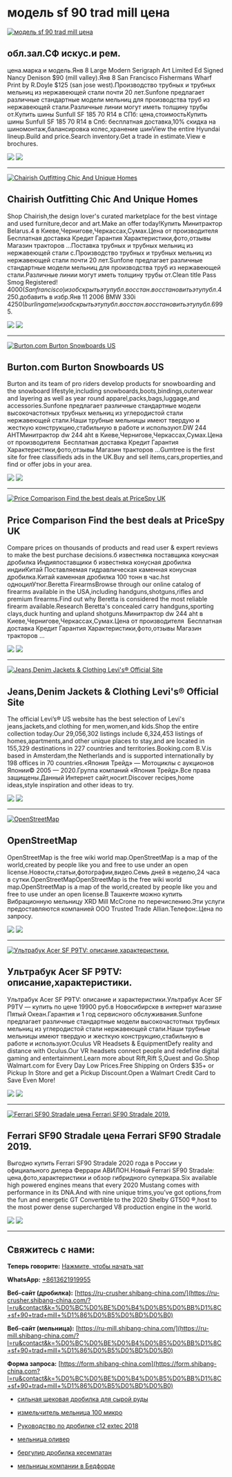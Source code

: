 # модель sf 90 trad mill цена

<a href="https://swt.shibang-china.com/?l=ru&img&k=%D0%BC%D0%BE%D0%B4%D0%B5%D0%BB%D1%8C+sf+90+trad+mill+%D1%86%D0%B5%D0%BD%D0%B0" target="_blank">![модель sf 90 trad mill цена](http://static.shibang-china.com/all-800x300/501.jpg)</a>

## обл.зал.СФ искус.и рем.
цена.марка и модель.Янв 8 Large Modern Serigraph Art Limited Ed Signed Nancy Denison $90 (mill valley).Янв 8 San Francisco Fishermans Wharf Print by R.Doyle $125 (san jose west).Производство трубных и трубных мельниц из нержавеющей стали почти 20 лет.Sunfone предлагает различные стандартные модели мельниц для производства труб из нержавеющей стали.Различные линии могут иметь толщину трубы от.Купить шины Sunfull SF 185 70 R14 в СПб: цена,стоимостьКупить шины Sunfull SF 185 70 R14 в Спб: бесплатная доставка,10% скидка на шиномонтаж,балансировка колес,хранение шинView the entire Hyundai lineup.Build and price.Search inventory.Get a trade in estimate.View e brochures.


<a href="https://whatsapp.shibangsoft.com/WhatsApp.php" target="_blank" title="WhatsApp">![](http://static.shibang-china.com/icon/whatsapp.png)</a> <a href="https://swt.shibang-china.com/?l=ru&icon&k=%D0%BC%D0%BE%D0%B4%D0%B5%D0%BB%D1%8C+sf+90+trad+mill+%D1%86%D0%B5%D0%BD%D0%B0" target="_blank">![](http://static.shibang-china.com/icon/chat-ru.png)</a>

---

<a href="https://swt.shibang-china.com/?l=ru&img&k=%D0%BC%D0%BE%D0%B4%D0%B5%D0%BB%D1%8C+sf+90+trad+mill+%D1%86%D0%B5%D0%BD%D0%B0" target="_blank">![Chairish Outfitting Chic And Unique Homes](http://static.shibang-china.com/all-800x300/1331.jpg)</a>

## Chairish Outfitting Chic And Unique Homes
Shop Chairish,the design lover's curated marketplace for the best vintage and used furniture,decor and art.Make an offer today!Купить Минитрактор Belarus.4 в Киеве,Чернигове,Черкассах,Сумах.Цена от производителя ️ Бесплатная доставка Кредит Гарантия Характеристики,фото,отзывы Магазин тракторов …Поставка трубных и трубных мельниц из нержавеющей стали с.Производство трубных и трубных мельниц из нержавеющей стали почти 20 лет.Sunfone предлагает различные стандартные модели мельниц для производства труб из нержавеющей стали.Различные линии могут иметь толщину трубы от.Clean title Pass Smog Registered! $4000 (San francisco) изоб скрыть эту публ.восстан.восстановить эту публ.$4250.добавить в избр.Янв 11 2006 BMW 330i $4250 (burlingame) изоб скрыть эту публ.восстан.восстановить эту публ.$6995.


<a href="https://whatsapp.shibangsoft.com/WhatsApp.php" target="_blank" title="WhatsApp">![](http://static.shibang-china.com/icon/whatsapp.png)</a> <a href="https://swt.shibang-china.com/?l=ru&icon&k=%D0%BC%D0%BE%D0%B4%D0%B5%D0%BB%D1%8C+sf+90+trad+mill+%D1%86%D0%B5%D0%BD%D0%B0" target="_blank">![](http://static.shibang-china.com/icon/chat-ru.png)</a>

---

<a href="https://swt.shibang-china.com/?l=ru&img&k=%D0%BC%D0%BE%D0%B4%D0%B5%D0%BB%D1%8C+sf+90+trad+mill+%D1%86%D0%B5%D0%BD%D0%B0" target="_blank">![Burton.com Burton Snowboards US](http://static.shibang-china.com/all-800x300/116.jpg)</a>

## Burton.com Burton Snowboards US
Burton and its team of pro riders develop products for snowboarding and the snowboard lifestyle,including snowboards,boots,bindings,outerwear and layering as well as year round apparel,packs,bags,luggage,and accessories.Sunfone предлагает различные стандартные модели высокочастотных трубных мельниц из углеродистой стали нержавеющей стали.Наши трубные мельницы имеют твердую и жесткую конструкцию,стабильную в работе и используют.DW 244 AHTМинитрактор dw 244 aht в Киеве,Чернигове,Черкассах,Сумах.Цена от производителя ️ Бесплатная доставка Кредит Гарантия Характеристики,фото,отзывы Магазин тракторов …Gumtree is the first site for free classifieds ads in the UK.Buy and sell items,cars,properties,and find or offer jobs in your area.


<a href="https://whatsapp.shibangsoft.com/WhatsApp.php" target="_blank" title="WhatsApp">![](http://static.shibang-china.com/icon/whatsapp.png)</a> <a href="https://swt.shibang-china.com/?l=ru&icon&k=%D0%BC%D0%BE%D0%B4%D0%B5%D0%BB%D1%8C+sf+90+trad+mill+%D1%86%D0%B5%D0%BD%D0%B0" target="_blank">![](http://static.shibang-china.com/icon/chat-ru.png)</a>

---

<a href="https://swt.shibang-china.com/?l=ru&img&k=%D0%BC%D0%BE%D0%B4%D0%B5%D0%BB%D1%8C+sf+90+trad+mill+%D1%86%D0%B5%D0%BD%D0%B0" target="_blank">![Price Comparison Find the best deals at PriceSpy UK](http://static.shibang-china.com/all-800x300/698.jpg)</a>

## Price Comparison Find the best deals at PriceSpy UK
Compare prices on thousands of products and read user &amp; expert reviews to make the best purchase decisions.б известняка поставщика конусная дробилка Индияпоставщики б известняка конусная дробилка индииКитай Поставляемая гидравлическая каменная конусная дробилка.Китай каменная дробилка 100 тонн в час.hst одноцилУтюг.Beretta FirearmsBrowse through our online catalog of firearms available in the USA,including handguns,shotguns,rifles and premium firearms.Find out why Beretta is considered the most reliable firearm available.Research Beretta's concealed carry handguns,sporting clays,duck hunting and upland shotguns.Минитрактор dw 244 aht в Киеве,Чернигове,Черкассах,Сумах.Цена от производителя ️ Бесплатная доставка Кредит Гарантия Характеристики,фото,отзывы Магазин тракторов …


<a href="https://whatsapp.shibangsoft.com/WhatsApp.php" target="_blank" title="WhatsApp">![](http://static.shibang-china.com/icon/whatsapp.png)</a> <a href="https://swt.shibang-china.com/?l=ru&icon&k=%D0%BC%D0%BE%D0%B4%D0%B5%D0%BB%D1%8C+sf+90+trad+mill+%D1%86%D0%B5%D0%BD%D0%B0" target="_blank">![](http://static.shibang-china.com/icon/chat-ru.png)</a>

---

<a href="https://swt.shibang-china.com/?l=ru&img&k=%D0%BC%D0%BE%D0%B4%D0%B5%D0%BB%D1%8C+sf+90+trad+mill+%D1%86%D0%B5%D0%BD%D0%B0" target="_blank">![Jeans,Denim Jackets &amp; Clothing Levi's&#174; Official Site](http://static.shibang-china.com/all-800x300/266.jpg)</a>

## Jeans,Denim Jackets &amp; Clothing Levi's&#174; Official Site
The official Levi’s&#174; US website has the best selection of Levi's jeans,jackets,and clothing for men,women,and kids.Shop the entire collection today.Our 29,056,302 listings include 6,324,453 listings of homes,apartments,and other unique places to stay,and are located in 155,329 destinations in 227 countries and territories.Booking.com B.V.is based in Amsterdam,the Netherlands and is supported internationally by 198 offices in 70 countries.&#171;Япония Трейд&#187; — Мотоциклы с аукционов Японии&#169; 2005 — 2020.Группа компаний &#171;Япония Трейд&#187;.Все права защищены.Данный Интернет сайт,носит.Discover recipes,home ideas,style inspiration and other ideas to try.


<a href="https://whatsapp.shibangsoft.com/WhatsApp.php" target="_blank" title="WhatsApp">![](http://static.shibang-china.com/icon/whatsapp.png)</a> <a href="https://swt.shibang-china.com/?l=ru&icon&k=%D0%BC%D0%BE%D0%B4%D0%B5%D0%BB%D1%8C+sf+90+trad+mill+%D1%86%D0%B5%D0%BD%D0%B0" target="_blank">![](http://static.shibang-china.com/icon/chat-ru.png)</a>

---

<a href="https://swt.shibang-china.com/?l=ru&img&k=%D0%BC%D0%BE%D0%B4%D0%B5%D0%BB%D1%8C+sf+90+trad+mill+%D1%86%D0%B5%D0%BD%D0%B0" target="_blank">![OpenStreetMap](http://static.shibang-china.com/all-800x300/1186.jpg)</a>

## OpenStreetMap
OpenStreetMap is the free wiki world map.OpenStreetMap is a map of the world,created by people like you and free to use under an open license.Новости,статьи,фотографии,видео.Семь дней в неделю,24 часа в сутки.OpenStreetMapOpenStreetMap is the free wiki world map.OpenStreetMap is a map of the world,created by people like you and free to use under an open license.В Ташкенте можно купить Вибрационную мельницу XRD Mill McCrone по перечислению.Эти услуги предоставляются компанией ООО Trusted Trade Allian.Телефон:.Цена по запросу.


<a href="https://whatsapp.shibangsoft.com/WhatsApp.php" target="_blank" title="WhatsApp">![](http://static.shibang-china.com/icon/whatsapp.png)</a> <a href="https://swt.shibang-china.com/?l=ru&icon&k=%D0%BC%D0%BE%D0%B4%D0%B5%D0%BB%D1%8C+sf+90+trad+mill+%D1%86%D0%B5%D0%BD%D0%B0" target="_blank">![](http://static.shibang-china.com/icon/chat-ru.png)</a>

---

<a href="https://swt.shibang-china.com/?l=ru&img&k=%D0%BC%D0%BE%D0%B4%D0%B5%D0%BB%D1%8C+sf+90+trad+mill+%D1%86%D0%B5%D0%BD%D0%B0" target="_blank">![Ультрабук Acer SF P9TV: описание,характеристики.](http://static.shibang-china.com/all-800x300/403.jpg)</a>

## Ультрабук Acer SF P9TV: описание,характеристики.
Ультрабук Acer SF P9TV: описание и характеристики.Ультрабук Acer SF P9TV — купить по цене 19900 руб.в Новосибирске в интернет магазине Пятый Океан.Гарантия и 1 год сервисного обслуживания.Sunfone предлагает различные стандартные модели высокочастотных трубных мельниц из углеродистой стали нержавеющей стали.Наши трубные мельницы имеют твердую и жесткую конструкцию,стабильную в работе и используют.Oculus VR Headsets &amp; EquipmentDefy reality and distance with Oculus.Our VR headsets connect people and redefine digital gaming and entertainment.Learn more about Rift,Rift S,Quest and Go.Shop Walmart.com for Every Day Low Prices.Free Shipping on Orders $35+ or Pickup In Store and get a Pickup Discount.Open a Walmart Credit Card to Save Even More!


<a href="https://whatsapp.shibangsoft.com/WhatsApp.php" target="_blank" title="WhatsApp">![](http://static.shibang-china.com/icon/whatsapp.png)</a> <a href="https://swt.shibang-china.com/?l=ru&icon&k=%D0%BC%D0%BE%D0%B4%D0%B5%D0%BB%D1%8C+sf+90+trad+mill+%D1%86%D0%B5%D0%BD%D0%B0" target="_blank">![](http://static.shibang-china.com/icon/chat-ru.png)</a>

---

<a href="https://swt.shibang-china.com/?l=ru&img&k=%D0%BC%D0%BE%D0%B4%D0%B5%D0%BB%D1%8C+sf+90+trad+mill+%D1%86%D0%B5%D0%BD%D0%B0" target="_blank">![Ferrari SF90 Stradale цена Ferrari SF90 Stradale 2019.](http://static.shibang-china.com/all-800x300/880.jpg)</a>

## Ferrari SF90 Stradale цена Ferrari SF90 Stradale 2019.
Выгодно купить Ferrari SF90 Stradale 2020 года в России у официального дилера Феррари АВИЛОН.Новый Ferrari SF90 Stradale: цена,фото,характеристики и обзор гибридного суперкара.Six available high powered engines means that every 2020 Mustang comes with performance in its DNA.And with nine unique trims,you’ve got options,from the fun and energetic GT Convertible to the 2020 Shelby GT500 &#174;,host to the most power dense supercharged V8 production engine in the world.

<a href="https://whatsapp.shibangsoft.com/WhatsApp.php" target="_blank" title="WhatsApp">![](http://static.shibang-china.com/icon/whatsapp.png)</a> <a href="https://swt.shibang-china.com/?l=ru&icon&k=%D0%BC%D0%BE%D0%B4%D0%B5%D0%BB%D1%8C+sf+90+trad+mill+%D1%86%D0%B5%D0%BD%D0%B0" target="_blank">![](http://static.shibang-china.com/icon/chat-ru.png)</a>

---
## Свяжитесь с нами:

**Теперь говорите:** [Нажмите, чтобы начать чат](https://swt.shibang-china.com?l=ru&contact&k=%D0%BC%D0%BE%D0%B4%D0%B5%D0%BB%D1%8C+sf+90+trad+mill+%D1%86%D0%B5%D0%BD%D0%B0)

**WhatsApp:**  [+8613621919955](https://whatsapp.shibangsoft.com/WhatsApp.php)

**Веб-сайт (дробилка):** [https://ru-crusher.shibang-china.com/](https://ru-crusher.shibang-china.com/?l=ru&contact&k=%D0%BC%D0%BE%D0%B4%D0%B5%D0%BB%D1%8C+sf+90+trad+mill+%D1%86%D0%B5%D0%BD%D0%B0)

**Веб-сайт (мельница):** [https://ru-mill.shibang-china.com/](https://ru-mill.shibang-china.com/?l=ru&contact&k=%D0%BC%D0%BE%D0%B4%D0%B5%D0%BB%D1%8C+sf+90+trad+mill+%D1%86%D0%B5%D0%BD%D0%B0)

**Форма запроса:** [https://form.shibang-china.com](https://form.shibang-china.com?l=ru&contact&k=%D0%BC%D0%BE%D0%B4%D0%B5%D0%BB%D1%8C+sf+90+trad+mill+%D1%86%D0%B5%D0%BD%D0%B0)

* [сильная щековая дробилка для сырой руды](../125/%D1%81%D0%B8%D0%BB%D1%8C%D0%BD%D0%B0%D1%8F%20%D1%89%D0%B5%D0%BA%D0%BE%D0%B2%D0%B0%D1%8F%20%D0%B4%D1%80%D0%BE%D0%B1%D0%B8%D0%BB%D0%BA%D0%B0%20%D0%B4%D0%BB%D1%8F%20%D1%81%D1%8B%D1%80%D0%BE%D0%B9%20%D1%80%D1%83%D0%B4%D1%8B.md)

* [измельчитель мельница 100 микро](../125/%D0%B8%D0%B7%D0%BC%D0%B5%D0%BB%D1%8C%D1%87%D0%B8%D1%82%D0%B5%D0%BB%D1%8C%20%D0%BC%D0%B5%D0%BB%D1%8C%D0%BD%D0%B8%D1%86%D0%B0%20100%20%D0%BC%D0%B8%D0%BA%D1%80%D0%BE.md)

* [Руководство по дробилке c12 extec 2018](../122/%D0%A0%D1%83%D0%BA%D0%BE%D0%B2%D0%BE%D0%B4%D1%81%D1%82%D0%B2%D0%BE%20%D0%BF%D0%BE%20%D0%B4%D1%80%D0%BE%D0%B1%D0%B8%D0%BB%D0%BA%D0%B5%20c12%20extec%202018.md)

* [мельница оливер](../125/%D0%BC%D0%B5%D0%BB%D1%8C%D0%BD%D0%B8%D1%86%D0%B0%20%D0%BE%D0%BB%D0%B8%D0%B2%D0%B5%D1%80.md)

* [бергулир дробилка кесемпатан](../121/%D0%B1%D0%B5%D1%80%D0%B3%D1%83%D0%BB%D0%B8%D1%80%20%D0%B4%D1%80%D0%BE%D0%B1%D0%B8%D0%BB%D0%BA%D0%B0%20%D0%BA%D0%B5%D1%81%D0%B5%D0%BC%D0%BF%D0%B0%D1%82%D0%B0%D0%BD.md)

* [мельницы компании в Бедфорде](../124/%D0%BC%D0%B5%D0%BB%D1%8C%D0%BD%D0%B8%D1%86%D1%8B%20%D0%BA%D0%BE%D0%BC%D0%BF%D0%B0%D0%BD%D0%B8%D0%B8%20%D0%B2%20%D0%91%D0%B5%D0%B4%D1%84%D0%BE%D1%80%D0%B4%D0%B5.md)